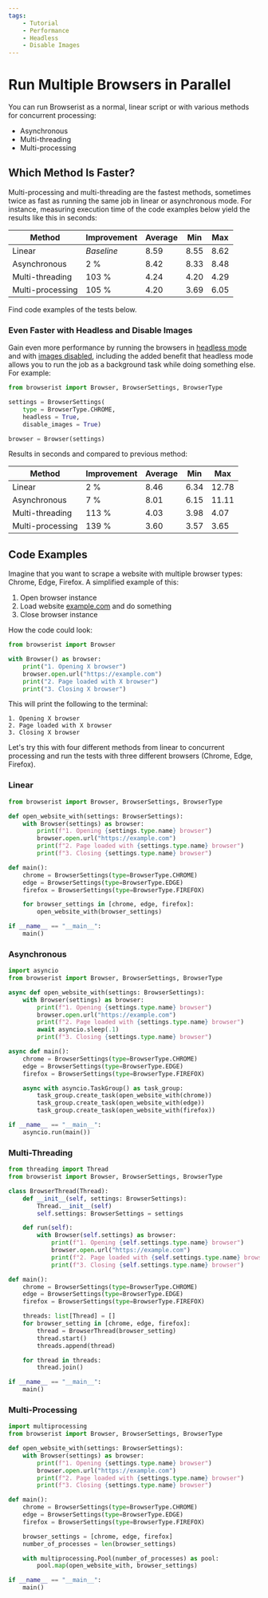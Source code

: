 ```yaml
---
tags:
    - Tutorial
    - Performance
    - Headless
    - Disable Images
---
```


# Run Multiple Browsers in Parallel
You can run Browserist as a normal, linear script or with various methods for concurrent processing:

* Asynchronous
* Multi-threading
* Multi-processing

## Which Method Is Faster?
Multi-processing and multi-threading are the fastest methods, sometimes twice as fast as running the same job in linear or asynchronous mode. For instance, measuring execution time of the code examples below yield the results like this in seconds:

| Method           | Improvement | Average | Min   | Max   |
| ---------------- | ----------- | ------- | ----- | ----- |
| Linear           | _Baseline_  | 8.59    | 8.55  | 8.62  |
| Asynchronous     | 2 %         | 8.42    | 8.33  | 8.48  |
| Multi-threading  | 103 %       | 4.24    | 4.20  | 4.29  |
| Multi-processing | 105 %       | 4.20    | 3.69  | 6.05  |

Find code examples of the tests below.

### Even Faster with Headless and Disable Images
Gain even more performance by running the browsers in [headless mode](headless.md) and with [images disabled](disable-images.md), including the added benefit that headless mode allows you to run the job as a background task while doing something else. For example:

```python linenums="1"
from browserist import Browser, BrowserSettings, BrowserType

settings = BrowserSettings(
    type = BrowserType.CHROME,
    headless = True,
    disable_images = True)

browser = Browser(settings)
```

Results in seconds and compared to previous method:

| Method           | Improvement | Average | Min   | Max   |
| ---------------- | ----------- | ------- | ----- | ----- |
| Linear           | 2 %         | 8.46    | 6.34  | 12.78 |
| Asynchronous     | 7 %         | 8.01    | 6.15  | 11.11 |
| Multi-threading  | 113 %       | 4.03    | 3.98  | 4.07  |
| Multi-processing | 139 %       | 3.60    | 3.57  | 3.65  |

## Code Examples
Imagine that you want to scrape a website with multiple browser types: Chrome, Edge, Firefox. A simplified example of this:

1. Open browser instance
2. Load website [example.com](https://example.com) and do something
3. Close browser instance

How the code could look:

```python linenums="1"
from browserist import Browser

with Browser() as browser:
    print("1. Opening X browser")
    browser.open.url("https://example.com")
    print("2. Page loaded with X browser")
    print("3. Closing X browser")
```

This will print the following to the terminal:

```text title=""
1. Opening X browser
2. Page loaded with X browser
3. Closing X browser
```

Let's try this with four different methods from linear to concurrent processing and run the tests with three different browsers (Chrome, Edge, Firefox).

### Linear
```python linenums="1"
from browserist import Browser, BrowserSettings, BrowserType

def open_website_with(settings: BrowserSettings):
    with Browser(settings) as browser:
        print(f"1. Opening {settings.type.name} browser")
        browser.open.url("https://example.com")
        print(f"2. Page loaded with {settings.type.name} browser")
        print(f"3. Closing {settings.type.name} browser")

def main():
    chrome = BrowserSettings(type=BrowserType.CHROME)
    edge = BrowserSettings(type=BrowserType.EDGE)
    firefox = BrowserSettings(type=BrowserType.FIREFOX)

    for browser_settings in [chrome, edge, firefox]:
        open_website_with(browser_settings)

if __name__ == "__main__":
    main()
```

### Asynchronous
```python linenums="1"
import asyncio
from browserist import Browser, BrowserSettings, BrowserType

async def open_website_with(settings: BrowserSettings):
    with Browser(settings) as browser:
        print(f"1. Opening {settings.type.name} browser")
        browser.open.url("https://example.com")
        print(f"2. Page loaded with {settings.type.name} browser")
        await asyncio.sleep(.1)
        print(f"3. Closing {settings.type.name} browser")

async def main():
    chrome = BrowserSettings(type=BrowserType.CHROME)
    edge = BrowserSettings(type=BrowserType.EDGE)
    firefox = BrowserSettings(type=BrowserType.FIREFOX)

    async with asyncio.TaskGroup() as task_group:
        task_group.create_task(open_website_with(chrome))
        task_group.create_task(open_website_with(edge))
        task_group.create_task(open_website_with(firefox))

if __name__ == "__main__":
    asyncio.run(main())
```

### Multi-Threading
```python linenums="1"
from threading import Thread
from browserist import Browser, BrowserSettings, BrowserType

class BrowserThread(Thread):
    def __init__(self, settings: BrowserSettings):
        Thread.__init__(self)
        self.settings: BrowserSettings = settings

    def run(self):
        with Browser(self.settings) as browser:
            print(f"1. Opening {self.settings.type.name} browser")
            browser.open.url("https://example.com")
            print(f"2. Page loaded with {self.settings.type.name} browser")
            print(f"3. Closing {self.settings.type.name} browser")

def main():
    chrome = BrowserSettings(type=BrowserType.CHROME)
    edge = BrowserSettings(type=BrowserType.EDGE)
    firefox = BrowserSettings(type=BrowserType.FIREFOX)

    threads: list[Thread] = []
    for browser_setting in [chrome, edge, firefox]:
        thread = BrowserThread(browser_setting)
        thread.start()
        threads.append(thread)

    for thread in threads:
        thread.join()

if __name__ == "__main__":
    main()
```

### Multi-Processing
```python linenums="1"
import multiprocessing
from browserist import Browser, BrowserSettings, BrowserType

def open_website_with(settings: BrowserSettings):
    with Browser(settings) as browser:
        print(f"1. Opening {settings.type.name} browser")
        browser.open.url("https://example.com")
        print(f"2. Page loaded with {settings.type.name} browser")
        print(f"3. Closing {settings.type.name} browser")

def main():
    chrome = BrowserSettings(type=BrowserType.CHROME)
    edge = BrowserSettings(type=BrowserType.EDGE)
    firefox = BrowserSettings(type=BrowserType.FIREFOX)

    browser_settings = [chrome, edge, firefox]
    number_of_processes = len(browser_settings)

    with multiprocessing.Pool(number_of_processes) as pool:
        pool.map(open_website_with, browser_settings)

if __name__ == "__main__":
    main()
```
